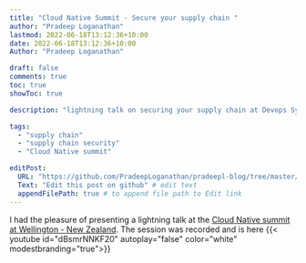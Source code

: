 ```yaml
---
title: "Cloud Native Summit - Secure your supply chain "
author: "Pradeep Loganathan"
lastmod: 2022-06-18T13:12:36+10:00
date: 2022-06-18T13:12:36+10:00
Author: "Pradeep Loganathan"

draft: false
comments: true
toc: true
showToc: true

description: "lightning talk on securing your supply chain at Devops Sydney"

tags:
  - "supply chain"
  - "supply chain security"
  - "Cloud Native summit"

editPost:
  URL: "https://github.com/PradeepLoganathan/pradeepl-blog/tree/master/content"
  Text: "Edit this post on github" # edit text
  appendFilePath: true # to append file path to Edit link
---
```


I had the pleasure of presenting a lightning talk at the [Cloud Native summit at Wellington - New Zealand](https://cloudnativesummit.co/). The session was recorded and is here {{< youtube id="dBsmrNNKF20" autoplay="false" color="white" modestbranding="true">}}